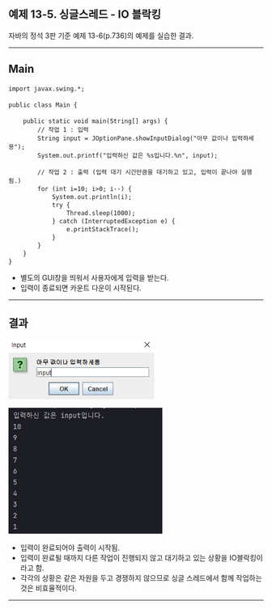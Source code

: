 
## 예제 13-5. 싱글스레드 - IO 블락킹

자바의 정석 3판 기준 예제 13-6(p.736)의 예제를 실습한 결과.

---

## Main

```
import javax.swing.*;

public class Main {

    public static void main(String[] args) {
        // 작업 1 : 입력
        String input = JOptionPane.showInputDialog("아무 값이나 입력하세용");
        System.out.printf("입력하신 값은 %s입니다.%n", input);

        // 작업 2 : 출력 (입력 대기 시간만큼을 대기하고 있고, 입력이 끝나야 실행됨.)
        for (int i=10; i>0; i--) {
            System.out.println(i);
            try {
                Thread.sleep(1000);
            } catch (InterruptedException e) {
                e.printStackTrace();
            }
        }
    }
}
```
- 별도의 GUI창을 띄워서 사용자에게 입력을 받는다.
- 입력이 종료되면 카운트 다운이 시작된다.
---

## 결과

![Input.png](Input.png)

![Result.png](Result.png)

- 입력이 완료되어야 출력이 시작됨.
- 입력이 완료될 때까지 다른 작업이 진행되지 않고 대기하고 있는 상황을 IO블락킹이라고 함.
- 각각의 상황은 같은 자원을 두고 경쟁하지 않으므로 싱글 스레드에서 함께 작업하는 것은 비효율적이다.

---